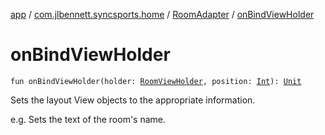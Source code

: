 [app](../../index.md) / [com.jlbennett.syncsports.home](../index.md) / [RoomAdapter](index.md) / [onBindViewHolder](./on-bind-view-holder.md)

# onBindViewHolder

`fun onBindViewHolder(holder: `[`RoomViewHolder`](../-room-view-holder/index.md)`, position: `[`Int`](https://kotlinlang.org/api/latest/jvm/stdlib/kotlin/-int/index.html)`): `[`Unit`](https://kotlinlang.org/api/latest/jvm/stdlib/kotlin/-unit/index.html)

Sets the layout View objects to the appropriate information.

e.g. Sets the text of the room's name.

